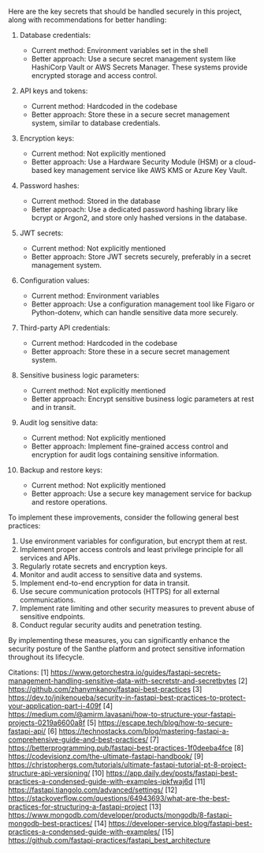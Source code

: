 Here are the key secrets that should be handled securely in this project, along with recommendations for better handling:

1. Database credentials:
   - Current method: Environment variables set in the shell
   - Better approach: Use a secure secret management system like HashiCorp Vault or AWS Secrets Manager. These systems provide encrypted storage and access control.

2. API keys and tokens:
   - Current method: Hardcoded in the codebase
   - Better approach: Store these in a secure secret management system, similar to database credentials.

3. Encryption keys:
   - Current method: Not explicitly mentioned
   - Better approach: Use a Hardware Security Module (HSM) or a cloud-based key management service like AWS KMS or Azure Key Vault.

4. Password hashes:
   - Current method: Stored in the database
   - Better approach: Use a dedicated password hashing library like bcrypt or Argon2, and store only hashed versions in the database.

5. JWT secrets:
   - Current method: Not explicitly mentioned
   - Better approach: Store JWT secrets securely, preferably in a secret management system.

6. Configuration values:
   - Current method: Environment variables
   - Better approach: Use a configuration management tool like Figaro or Python-dotenv, which can handle sensitive data more securely.

7. Third-party API credentials:
   - Current method: Hardcoded in the codebase
   - Better approach: Store these in a secure secret management system.

8. Sensitive business logic parameters:
   - Current method: Not explicitly mentioned
   - Better approach: Encrypt sensitive business logic parameters at rest and in transit.

9. Audit log sensitive data:
   - Current method: Not explicitly mentioned
   - Better approach: Implement fine-grained access control and encryption for audit logs containing sensitive information.

10. Backup and restore keys:
    - Current method: Not explicitly mentioned
    - Better approach: Use a secure key management service for backup and restore operations.

To implement these improvements, consider the following general best practices:

1. Use environment variables for configuration, but encrypt them at rest.
2. Implement proper access controls and least privilege principle for all services and APIs.
3. Regularly rotate secrets and encryption keys.
4. Monitor and audit access to sensitive data and systems.
5. Implement end-to-end encryption for data in transit.
6. Use secure communication protocols (HTTPS) for all external communications.
7. Implement rate limiting and other security measures to prevent abuse of sensitive endpoints.
8. Conduct regular security audits and penetration testing.

By implementing these measures, you can significantly enhance the security posture of the Santhe platform and protect sensitive information throughout its lifecycle.

Citations:
[1] https://www.getorchestra.io/guides/fastapi-secrets-management-handling-sensitive-data-with-secretstr-and-secretbytes
[2] https://github.com/zhanymkanov/fastapi-best-practices
[3] https://dev.to/jnikenoueba/security-in-fastapi-best-practices-to-protect-your-application-part-i-409f
[4] https://medium.com/@amirm.lavasani/how-to-structure-your-fastapi-projects-0219a6600a8f
[5] https://escape.tech/blog/how-to-secure-fastapi-api/
[6] https://technostacks.com/blog/mastering-fastapi-a-comprehensive-guide-and-best-practices/
[7] https://betterprogramming.pub/fastapi-best-practices-1f0deeba4fce
[8] https://codevisionz.com/the-ultimate-fastapi-handbook/
[9] https://christophergs.com/tutorials/ultimate-fastapi-tutorial-pt-8-project-structure-api-versioning/
[10] https://app.daily.dev/posts/fastapi-best-practices-a-condensed-guide-with-examples-ipkfwaj6d
[11] https://fastapi.tiangolo.com/advanced/settings/
[12] https://stackoverflow.com/questions/64943693/what-are-the-best-practices-for-structuring-a-fastapi-project
[13] https://www.mongodb.com/developer/products/mongodb/8-fastapi-mongodb-best-practices/
[14] https://developer-service.blog/fastapi-best-practices-a-condensed-guide-with-examples/
[15] https://github.com/fastapi-practices/fastapi_best_architecture